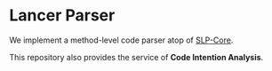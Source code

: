 # Lancer Parser

We implement a method-level code parser atop of  [SLP-Core](https://github.com/SLP-team/SLP-Core).

This repository also provides the service of **Code Intention Analysis**. 

